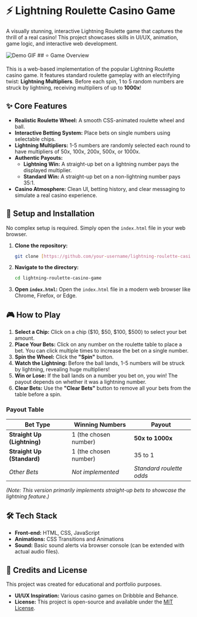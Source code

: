 # ⚡ Lightning Roulette Casino Game

A visually stunning, interactive Lightning Roulette game that captures the thrill of a real casino! This project showcases skills in UI/UX, animation, game logic, and interactive web development.

![Demo GIF](link-to-your-demo.gif) ## ⭐ Game Overview

This is a web-based implementation of the popular Lightning Roulette casino game. It features standard roulette gameplay with an electrifying twist: **Lightning Multipliers**. Before each spin, 1 to 5 random numbers are struck by lightning, receiving multipliers of up to **1000x**!

## ✨ Core Features

* **Realistic Roulette Wheel:** A smooth CSS-animated roulette wheel and ball.
* **Interactive Betting System:** Place bets on single numbers using selectable chips.
* **Lightning Multipliers:** 1-5 numbers are randomly selected each round to have multipliers of 50x, 100x, 200x, 500x, or 1000x.
* **Authentic Payouts:**
    * **Lightning Win:** A straight-up bet on a lightning number pays the displayed multiplier.
    * **Standard Win:** A straight-up bet on a non-lightning number pays 35:1.
* **Casino Atmosphere:** Clean UI, betting history, and clear messaging to simulate a real casino experience.

## 🚀 Setup and Installation

No complex setup is required. Simply open the `index.html` file in your web browser.

1.  **Clone the repository:**
    ```bash
    git clone [https://github.com/your-username/lightning-roulette-casino-game.git](https://github.com/your-username/lightning-roulette-casino-game.git)
    ```

2.  **Navigate to the directory:**
    ```bash
    cd lightning-roulette-casino-game
    ```

3.  **Open `index.html`:**
    Open the `index.html` file in a modern web browser like Chrome, Firefox, or Edge.

## 🎮 How to Play

1.  **Select a Chip:** Click on a chip ($10, $50, $100, $500) to select your bet amount.
2.  **Place Your Bets:** Click on any number on the roulette table to place a bet. You can click multiple times to increase the bet on a single number.
3.  **Spin the Wheel:** Click the **"Spin"** button.
4.  **Watch the Lightning:** Before the ball lands, 1-5 numbers will be struck by lightning, revealing huge multipliers!
5.  **Win or Lose:** If the ball lands on a number you bet on, you win! The payout depends on whether it was a lightning number.
6.  **Clear Bets:** Use the **"Clear Bets"** button to remove all your bets from the table before a spin.

### Payout Table

| Bet Type          | Winning Numbers | Payout                  |
| ----------------- | --------------- | ----------------------- |
| **Straight Up (Lightning)** | 1 (the chosen number) | **50x to 1000x** |
| **Straight Up (Standard)** | 1 (the chosen number) | 35 to 1                 |
| *Other Bets* | *Not implemented* | *Standard roulette odds*|

*(Note: This version primarily implements straight-up bets to showcase the lightning feature.)*

## 🛠️ Tech Stack

* **Front-end:** HTML, CSS, JavaScript
* **Animations:** CSS Transitions and Animations
* **Sound:** Basic sound alerts via browser console (can be extended with actual audio files).

## 📄 Credits and License

This project was created for educational and portfolio purposes.

* **UI/UX Inspiration:** Various casino games on Dribbble and Behance.
* **License:** This project is open-source and available under the [MIT License](LICENSE).
